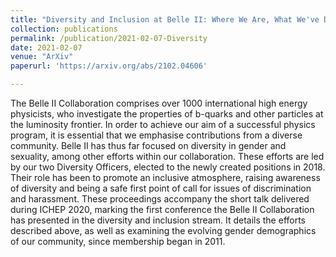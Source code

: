 ```yaml
---
title: "Diversity and Inclusion at Belle II: Where We Are, What We've Done and Where We Want To Be"
collection: publications
permalink: /publication/2021-02-07-Diversity
date: 2021-02-07
venue: "ArXiv"
paperurl: 'https://arxiv.org/abs/2102.04606'

---
```


The Belle II Collaboration comprises over 1000 international high energy physicists, who investigate the properties of b-quarks and other particles at the luminosity frontier. In order to achieve our aim of a successful physics program, it is essential that we emphasise contributions from a diverse community. Belle II has thus far focused on diversity in gender and sexuality, among other efforts within our collaboration. These efforts are led by our two Diversity Officers, elected to the newly created positions in 2018. Their role has been to promote an inclusive atmosphere, raising awareness of diversity and being a safe first point of call for issues of discrimination and harassment. These proceedings accompany the short talk delivered during ICHEP 2020, marking the first conference the Belle II Collaboration has presented in the diversity and inclusion stream. It details the efforts described above, as well as examining the evolving gender demographics of our community, since membership began in 2011. 